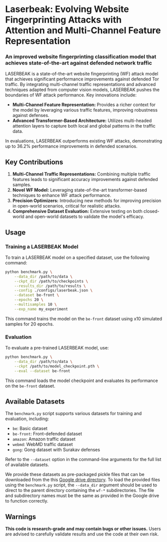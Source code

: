 # Laserbeak: Evolving Website Fingerprinting Attacks with Attention and Multi-Channel Feature Representation
### An improved website fingerprinting classification model that achieves state-of-the-art against defended network traffic


LASERBEAK is a state-of-the-art website fingerprinting (WF) attack model that achieves significant performance improvements against defended Tor traffic. By integrating multi-channel traffic representations and advanced techniques adapted from computer vision models, LASERBEAK pushes the boundaries of WF attack performance. Key innovations include:

- **Multi-Channel Feature Representation:** Provides a richer context for the model by leveraging various traffic features, improving robustness against defenses.
- **Advanced Transformer-Based Architecture:** Utilizes multi-headed attention layers to capture both local and global patterns in the traffic data.

In evaluations, LASERBEAK outperforms existing WF attacks, demonstrating up to 36.2% performance improvements in defended scenarios.

## Key Contributions

1. **Multi-Channel Traffic Representations:** Combining multiple traffic features leads to significant accuracy improvements against defended samples.
2. **Novel WF Model:** Leveraging state-of-the-art transformer-based techniques to enhance WF attack performance.
3. **Precision Optimizers:** Introducing new methods for improving precision in open-world scenarios, critical for realistic attacks.
4. **Comprehensive Dataset Evaluation:** Extensive testing on both closed-world and open-world datasets to validate the model's efficacy.

## Usage

### Training a LASERBEAK Model

To train a LASERBEAK model on a specified dataset, use the following command:

```bash
python benchmark.py \
    --data_dir /path/to/data \
    --ckpt_dir /path/to/checkpoints \
    --results_dir /path/to/results \
    --config ./configs/laserbeak.json \
    --dataset be-front \
    --epochs 20 \
    --multisamples 10 \
    --exp_name my_experiment
```

This command trains the model on the `be-front` dataset using x10 simulated samples for 20 epochs.

### Evaluation

To evaluate a pre-trained LASERBEAK model, use:

```bash
python benchmark.py \
    --data_dir /path/to/data \
    --ckpt /path/to/model_checkpoint.pth \
    --eval --dataset be-front
```

This command loads the model checkpoint and evaluates its performance on the `be-front` dataset.

## Available Datasets

The `benchmark.py` script supports various datasets for training and evaluation, including:

- `be`: Basic dataset
- `be-front`: Front-defended dataset
- `amazon`: Amazon traffic dataset
- `webmd`: WebMD traffic dataset
- `gong`: Gong dataset with Surakav defenses

Refer to the `--dataset` option in the command-line arguments for the full list of available datasets.

We provide these datasets as pre-packaged pickle files that can be downloaded from the this [Google drive directory](https://drive.google.com/drive/folders/1cRIujmDFUpVD0rA0U92bxeGaq5DMlzFm?usp=drive_link). 
To load the provided files using the `benchmark.py` script, the `--data_dir` argument should be used to direct to the parent directory containing the `wf-*` subdirectories. The file and subdirectory names must be the same as provided in the Google drive to function correctly.

## Warnings

**This code is research-grade and may contain bugs or other issues.** Users are advised to carefully validate results and use the code at their own risk.